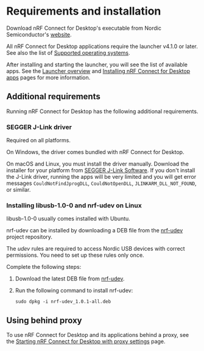 # Requirements and installation

Download nRF Connect for Desktop's executable from Nordic Semiconductor's [website](https://www.nordicsemi.com/Software-and-Tools/Development-Tools/nRF-Connect-for-desktop).

All nRF Connect for Desktop applications require the launcher v4.1.0 or later.
See also the list of [Supported operating systems](./os_support.md).

After installing and starting the launcher, you will see the list of available apps.
See the [Launcher overview](overview_cfd.md) and [Installing nRF Connect for Desktop apps](installing_apps.md) pages for more information.

## Additional requirements

Running nRF Connect for Desktop has the following additional requirements.

### SEGGER J-Link driver

Required on all platforms.

On Windows, the driver comes bundled with nRF Connect for Desktop.

On macOS and Linux, you must install the driver manually.
Download the installer for your platform from [SEGGER J-Link Software](https://www.segger.com/downloads/jlink/#J-LinkSoftwareAndDocumentationPack).
If you don't install the J-Link driver, running the apps will be very limited and you will get error messages `CouldNotFindJprogDLL`, `CouldNotOpenDLL`, `JLINKARM_DLL_NOT_FOUND`, or similar.

### Installing libusb-1.0-0 and nrf-udev on Linux

libusb-1.0-0 usually comes installed with Ubuntu.

nrf-udev can be installed by downloading a DEB file from the [nrf-udev](https://github.com/NordicSemiconductor/nrf-udev) project repository.

The _udev_ rules are required to access Nordic USB devices with correct permissions.
You need to set up these rules only once.

Complete the following steps:

1. Download the latest DEB file from [nrf-udev](https://github.com/NordicSemiconductor/nrf-udev).
2. Run the following command to install nrf-udev:

    ```
    sudo dpkg -i nrf-udev_1.0.1-all.deb
    ```

## Using behind proxy

To use nRF Connect for Desktop and its applications behind a proxy, see the
[Starting nRF Connect for Desktop with proxy settings](./proxy_settings.md) page.
